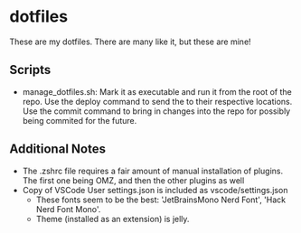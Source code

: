 # dotfiles
These are my dotfiles. There are many like it, but these are mine!

## Scripts
- manage_dotfiles.sh: Mark it as executable and run it from the root of the repo. Use the deploy command to send the to their respective locations. Use the commit command to bring in changes into the repo for possibly being commited for the future.

## Additional Notes
- The .zshrc file requires a fair amount of manual installation of plugins. The first one being OMZ, and then the other plugins as well
- Copy of VSCode User settings.json is included as vscode/settings.json
  - These fonts seem to be the best: 'JetBrainsMono Nerd Font', 'Hack Nerd Font Mono'. 
  - Theme (installed as an extension) is jelly.
